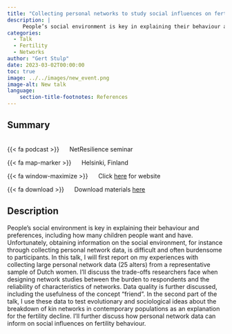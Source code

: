 ```yaml
---
title: "Collecting personal networks to study social influences on fertility behaviour"
description: |
     People’s social environment is key in explaining their behaviour and preferences, including how many children people want and have. Unfortunately, obtaining information on the social environment, for instance through collecting personal network data, is difficult and often burdensome to participants. In this talk, I will first report on my experiences with collecting large personal network data (25 alters) from a representative sample of Dutch women. I’ll discuss the trade-offs researchers face when designing network studies between the burden to respondents and the reliability of characteristics of networks. Data quality is further discussed, including the usefulness of the concept “friend”. In the second part of the talk, I use these data to test evolutionary and sociological ideas about the breakdown of kin networks in contemporary populations as an explanation for the fertility decline. I’ll further discuss how personal network data can inform on social influences on fertility behaviour. 
categories:
  - Talk
  - Fertility
  - Networks
author: "Gert Stulp"
date: 2023-03-02T00:00:00
toc: true
image: ../../images/new_event.png
image-alt: New talk
language: 
    section-title-footnotes: References
---
```



## Summary 
<br>
{{< fa podcast >}} &nbsp;&nbsp;&nbsp;&nbsp; NetResilience seminar

{{< fa map-marker >}} &nbsp;&nbsp;&nbsp;&nbsp; Helsinki, Finland

{{< fa window-maximize >}} &nbsp;&nbsp;&nbsp;&nbsp; Click [here](https://www.netresilience.fi/en/) for website

{{< fa download >}} &nbsp;&nbsp;&nbsp;&nbsp; Download materials [here](/pdf/2023_NETresillience.pdf)


## Description

People’s social environment is key in explaining their behaviour and preferences, including how many children people want and have. Unfortunately, obtaining information on the social environment, for instance through collecting personal network data, is difficult and often burdensome to participants. In this talk, I will first report on my experiences with collecting large personal network data (25 alters) from a representative sample of Dutch women. I’ll discuss the trade-offs researchers face when designing network studies between the burden to respondents and the reliability of characteristics of networks. Data quality is further discussed, including the usefulness of the concept “friend”. In the second part of the talk, I use these data to test evolutionary and sociological ideas about the breakdown of kin networks in contemporary populations as an explanation for the fertility decline. I’ll further discuss how personal network data can inform on social influences on fertility behaviour. 

